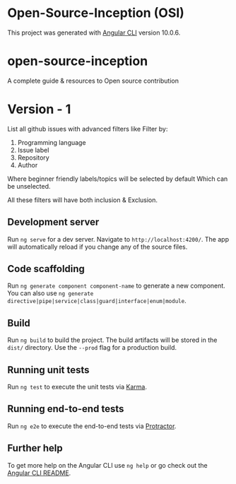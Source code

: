 # Open-Source-Inception (OSI)

This project was generated with [Angular CLI](https://github.com/angular/angular-cli) version 10.0.6.

# open-source-inception
A complete guide &amp; resources to Open source contribution


# Version - 1

List all github issues with advanced filters like Filter by:
1. Programming language
2. Issue label
3. Repository
4. Author

Where beginner friendly labels/topics will be selected by default Which can be unselected.

All these filters will have both inclusion & Exclusion.

## Development server

Run `ng serve` for a dev server. Navigate to `http://localhost:4200/`. The app will automatically reload if you change any of the source files.

## Code scaffolding

Run `ng generate component component-name` to generate a new component. You can also use `ng generate directive|pipe|service|class|guard|interface|enum|module`.

## Build

Run `ng build` to build the project. The build artifacts will be stored in the `dist/` directory. Use the `--prod` flag for a production build.

## Running unit tests

Run `ng test` to execute the unit tests via [Karma](https://karma-runner.github.io).

## Running end-to-end tests

Run `ng e2e` to execute the end-to-end tests via [Protractor](http://www.protractortest.org/).

## Further help

To get more help on the Angular CLI use `ng help` or go check out the [Angular CLI README](https://github.com/angular/angular-cli/blob/master/README.md).
